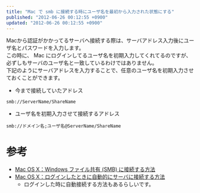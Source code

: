 ```yaml
---
title: "Mac で smb に接続する時にユーザ名を最初から入力された状態にする"
published: "2012-06-26 00:12:55 +0900"
updated: "2012-06-26 00:12:55 +0900"
---
```


Macから認証がかかってるサーバへ接続する際は、サーバアドレス入力後にユーザ名とパスワードを入力します。  
この時に、 Mac にログインしてるユーザ名を初期入力してくれてるのですが、必ずしもサーバのユーザ名と一致しているわけではありません。  
下記のようにサーバアドレスを入力することで、任意のユーザ名を初期入力させておくことができます。

- 今まで接続していたアドレス

```none
smb://ServerName/ShareName
```

- ユーザ名を初期入力させて接続するアドレス

```none
smb://ドメイン名;ユーザ名@ServerName/ShareName
```

# 参考

- [Mac OS X：Windows ファイル共有 (SMB) に接続する方法](http://support.apple.com/kb/HT1568?viewlocale=ja_JP&locale=ja_JP)
- [Mac OS X：ログインしたときに自動的にサーバに接続する方法](http://support.apple.com/kb/HT4011?viewlocale=ja_JP&locale=ja_JP)
    - ログインした時に自動接続する方法もあるらしいです。
